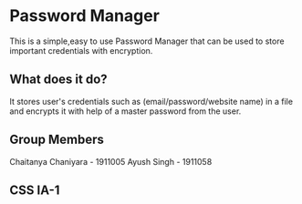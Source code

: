 # Password Manager
 This is a simple,easy to use Password Manager that can be used to store important credentials with encryption.
## What does it do?
 It stores user's credentials such as (email/password/website name) in a file and encrypts it with help of a master password from the user.

## Group Members
 Chaitanya Chaniyara - 1911005
 Ayush Singh - 1911058

## CSS  IA-1
